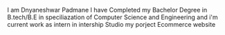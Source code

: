 I am Dnyaneshwar Padmane
I have Completed my Bachelor Degree in B.tech/B.E in speciliazation of Computer Science and Engineering
and i'm current work as intern in intership Studio my porject Ecommerce website
